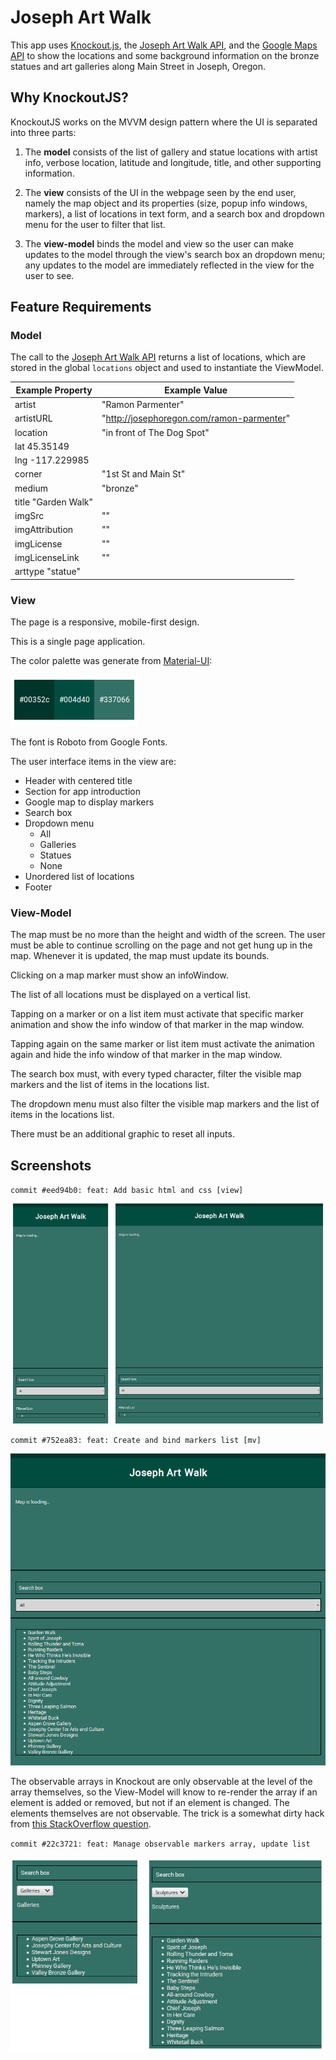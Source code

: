 # Joseph Art Walk

This app uses [Knockout.js](http://knockoutjs.com/), the [Joseph Art Walk API](https://api.josephartwalk.org/), and the [Google Maps API](https://developers.google.com/maps/documentation/javascript/tutorial) to show the locations and some background information on the bronze statues and art galleries along Main Street in Joseph, Oregon.

## Why KnockoutJS?

KnockoutJS works on the MVVM design pattern where the UI is separated into three parts:

1. The **model** consists of the list of gallery and statue locations with artist info, verbose location, latitude and longitude, title, and other supporting information. 

1. The **view** consists of the UI in the webpage seen by the end user, namely the map object and its properties (size, popup info windows, markers), a list of locations in text form, and a search box and dropdown menu for the user to filter that list. 

1. The **view-model** binds the model and view so the user can make updates to the model through the view's search box an dropdown menu; any updates to the model are immediately reflected in the view for the user to see. 

## Feature Requirements

### Model

The call to the [Joseph Art Walk API](https://api.josephartwalk.org) returns a list of locations, which are stored in the global `locations` object and used to instantiate the ViewModel.

|Example Property|Example Value|
|----------------|-------------|
|artist|"Ramon Parmenter"|
|artistURL|"http://josephoregon.com/ramon-parmenter"|
|location|"in front of The Dog Spot"|
|lat 45.35149|
|lng -117.229985|
|corner|"1st St and Main St"|
|medium|"bronze"|
|title "Garden Walk"|
|imgSrc|""|
|imgAttribution|""|
|imgLicense|""|
|imgLicenseLink|""|
|arttype "statue"|||

### View

The page is a responsive, mobile-first design.

This is a single page application.

The color palette was generate from [Material-UI](https://material-ui.com/style/color/):

![Material UI Color Palette](docs/material-colors.png)

The font is Roboto from Google Fonts.

The user interface items in the view are:

- Header with centered title
- Section for app introduction
- Google map to display markers
- Search box
- Dropdown menu
  - All
  - Galleries
  - Statues
  - None
- Unordered list of locations
- Footer

### View-Model

The map must be no more than the height and width of the screen. The user must be able to continue scrolling on the page and not get hung up in the map. Whenever it is updated, the map must update its bounds.

Clicking on a map marker must show an infoWindow. 

The list of all locations must be displayed on a vertical list. 

Tapping on a marker or on a list item must activate that specific marker animation and show the info window of that marker in the map window.

Tapping again on the same marker or list item must activate the animation again and hide the info window of that marker in the map window. 

The search box must, with every typed character, filter the visible map markers and the list of items in the locations list. 

The dropdown menu must also filter the visible map markers and the list of items in the locations list. 

There must be an additional graphic to reset all inputs. 

## Screenshots

`commit #eed94b0: feat: Add basic html and css [view]` 

![Commit #eed94b0](docs/progress-commit-eed94b0-view.png)

`commit #752ea83: feat: Create and bind markers list [mv]`

![Commit #752ea83](docs/progress-commit-752ea83-view.png)

The observable arrays in Knockout are only observable at the level of the array themselves, so the View-Model will know to re-render the array if an element is added or removed, but not if an element is changed. The elements themselves are not observable. The trick is a somewhat dirty hack from [this StackOverflow question](https://stackoverflow.com/questions/13231738/refresh-observablearray-when-items-are-not-observables).

`commit #22c3721: feat: Manage observable markers array, update list`

![Commit #22c3721](docs/progress-commit-22c3721-view.png)


